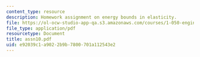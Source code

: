```yaml
---
content_type: resource
description: Homework assignment on energy bounds in elasticity.
file: https://ol-ocw-studio-app-qa.s3.amazonaws.com/courses/1-050-engineering-mechanics-i-fall-2007/e92039c1a9022b9b7800701a112543e2_assn10.pdf
file_type: application/pdf
resourcetype: Document
title: assn10.pdf
uid: e92039c1-a902-2b9b-7800-701a112543e2
---
```

